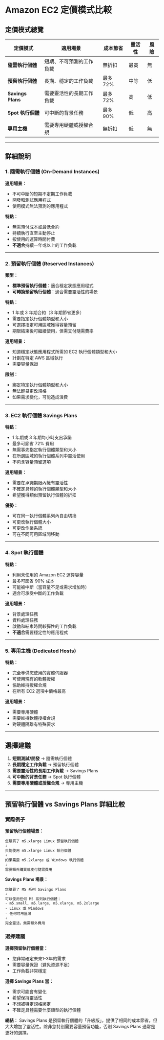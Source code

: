 # Amazon EC2 定價模式比較

## 定價模式總覽

| 定價模式 | 適用場景 | 成本節省 | 靈活性 | 風險 |
|---------|---------|---------|--------|------|
| **隨需執行個體** | 短期、不可預測的工作負載 | 無折扣 | 最高 | 無 |
| **預留執行個體** | 長期、穩定的工作負載 | 最多 72% | 中等 | 低 |
| **Savings Plans** | 需要靈活性的長期工作負載 | 最多 72% | 高 | 低 |
| **Spot 執行個體** | 可中斷的背景任務 | 最多 90% | 低 | 高 |
| **專用主機** | 需要專用硬體或授權合規 | 無折扣 | 低 | 無 |

---

## 詳細說明

### 1. 隨需執行個體 (On-Demand Instances)

**適用場景：**
- 不可中斷的短期不定期工作負載
- 開發和測試應用程式
- 使用模式無法預測的應用程式

**特點：**
- 無需預付成本或最低合約
- 持續執行直至主動停止
- 按使用的運算時間付費
- **不適合**持續一年或以上的工作負載

---

### 2. 預留執行個體 (Reserved Instances)

**類型：**
- **標準預留執行個體**：適合穩定狀態應用程式
- **可轉換預留執行個體**：適合需要靈活性的場景

**特點：**
- 1 年或 3 年期合約（3 年期節省更多）
- 需要指定執行個體類型和大小
- 可選擇指定可用區域獲得容量預留
- 期限結束後可繼續使用，但需支付隨需費率

**適用場景：**
- 知道穩定狀態應用程式所需的 EC2 執行個體類型和大小
- 計劃在特定 AWS 區域執行
- 需要容量保證

**限制：**
- 綁定特定執行個體類型和大小
- 無法輕易更改規格
- 如果需求變化，可能造成浪費

---

### 3. EC2 執行個體 Savings Plans

**特點：**
- 1 年期或 3 年期每小時支出承諾
- 最多可節省 72% 費用
- 無需事先指定執行個體類型和大小
- 在所選區域的執行個體系列中靈活使用
- 不包含容量預留選項

**適用場景：**
- 需要在承諾期限內擁有靈活性
- 不確定具體的執行個體類型和大小
- 希望獲得類似預留執行個體的折扣

**優勢：**
- 可在同一執行個體系列內自由切換
- 可更改執行個體大小
- 可更改作業系統
- 可在不同可用區域間移動

---

### 4. Spot 執行個體

**特點：**
- 利用未使用的 Amazon EC2 運算容量
- 最多可節省 90% 成本
- 可能被中斷（當容量不足或需求增加時）
- 適合可承受中斷的工作負載

**適用場景：**
- 背景處理任務
- 資料處理任務
- 啟動和結束時間較彈性的工作負載
- **不適合**需要穩定性的應用程式

---

### 5. 專用主機 (Dedicated Hosts)

**特點：**
- 完全專供您使用的實體伺服器
- 可使用現有的軟體授權
- 協助維持授權合規
- 在所有 EC2 選項中價格最高

**適用場景：**
- 需要專用硬體
- 需要維持軟體授權合規
- 對硬體隔離有特殊要求

---

## 選擇建議

1. **短期測試/開發** → 隨需執行個體
2. **長期穩定工作負載** → 預留執行個體
3. **需要靈活性的長期工作負載** → Savings Plans
4. **可中斷的背景任務** → Spot 執行個體
5. **需要專用硬體或授權合規** → 專用主機

---

## 預留執行個體 vs Savings Plans 詳細比較

### 實際例子

**預留執行個體場景：**
```
您購買了 m5.xlarge Linux 預留執行個體
↓
只能使用 m5.xlarge Linux 執行個體
↓
如果需要 m5.2xlarge 或 Windows 執行個體
↓
需要額外購買或支付隨需費用
```

**Savings Plans 場景：**
```
您購買了 M5 系列 Savings Plans
↓
可以使用任何 M5 系列執行個體：
- m5.small, m5.large, m5.xlarge, m5.2xlarge
- Linux 或 Windows
- 任何可用區域
↓
完全靈活，無需額外費用
```

### 選擇建議

**選擇預留執行個體當：**
- 您非常確定未來1-3年的需求
- 需要容量保證（避免資源不足）
- 工作負載非常穩定

**選擇 Savings Plans 當：**
- 需求可能會有變化
- 希望保持靈活性
- 不想被特定規格綁定
- 不確定具體需要什麼類型的執行個體

**總結：** Savings Plans 是預留執行個體的「升級版」，提供了相同的成本節省，但大大增加了靈活性。除非您特別需要容量預留功能，否則 Savings Plans 通常是更好的選擇。